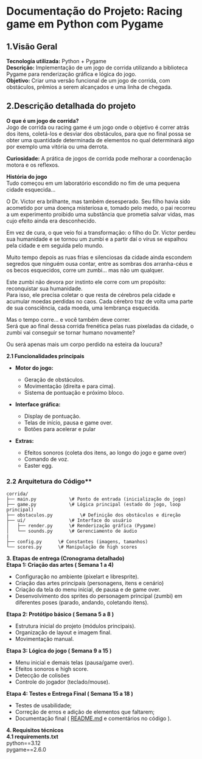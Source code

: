 # **Documentação do Projeto: Racing game em Python com Pygame**

## **1.Visão Geral**

**Tecnología utilizada:** Python \+ Pygame  
**Descrição:** Implementação de um jogo de corrida utilizando a biblioteca Pygame para renderização gráfica e lógica do jogo.  
**Objetivo:** Criar uma versão funcional de um jogo de corrida, com obstáculos, prêmios a serem alcançados e uma linha de chegada.

## **2.Descrição detalhada do projeto**

**O que é um jogo de corrida?**  
Jogo de corrida ou racing game é um jogo onde o objetivo é correr atrás dos itens, coletá-los e desviar dos obstáculos, para que no final possa se obter uma quantidade determinada de elementos no qual determinará algo por exemplo uma vitória ou uma derrota.

**Curiosidade:** A prática de jogos de corrida pode melhorar a coordenação motora e os reflexos. 

**História do jogo**   
Tudo começou em um laboratório escondido no fim de uma pequena cidade esquecida...

O Dr. Victor era brilhante, mas também desesperado. Seu filho havia sido acometido por uma doença misteriosa e, tomado pelo medo, o pai recorreu a um experimento proibido uma substância que prometia salvar vidas, mas cujo efeito ainda era desconhecido.

Em vez de cura, o que veio foi a transformação: o filho do Dr. Victor perdeu sua humanidade e se tornou um zumbi e a partir daí o vírus se espalhou pela cidade e em seguida pelo mundo.

Muito tempo depois as ruas frias e silenciosas da cidade ainda escondem segredos que ninguém ousa contar, entre as sombras dos arranha-céus e os becos esquecidos, corre um zumbi... mas não um qualquer.

Este zumbi não devora por instinto ele corre com um propósito: reconquistar sua humanidade.  
Para isso, ele precisa coletar o que resta de cérebros pela cidade e acumular moedas perdidas no caos. Cada cérebro traz de volta uma parte de sua consciência, cada moeda, uma lembrança esquecida.

Mas o tempo corre... e você também deve correr.  
Será que ao final dessa corrida frenética pelas ruas pixeladas da cidade, o zumbi vai conseguir se tornar humano novamente?

Ou será apenas mais um corpo perdido na esteira da loucura?

**2.1 Funcionalidades principais** 

* **Motor do jogo:**  
  * Geração de obstáculos.  
  * Movimentação (direita e para cima).  
  * Sistema de pontuação e próximo bloco.  
      
* **Interface gráfica:**  
  * Display de pontuação.  
  * Telas de início, pausa e game over.  
  * Botões para acelerar e pular  
* **Extras:**  
  * Efeitos sonoros (coleta dos itens, ao longo do jogo e game over)  
  * Comando de voz.  
  * Easter egg.

### 2.2 Arquitetura do Código**
``` 
corrida/  
├── main.py            \# Ponto de entrada (inicialização do jogo)  
├── game.py            \# Lógica principal (estado do jogo, loop principal)  
├── obstaculos.py          \# Definição dos obstáculos e direção  
├── ui/                \# Interface do usuário  
│   ├── render.py      \# Renderização gráfica (Pygame)  
│   └── sounds.py      \# Gerenciamento de áudio  
|    
├── config.py      \# Constantes (imagens, tamanhos)  
└── scores.py      \# Manipulação de high scores
``` 


**3\. Etapas de entrega (Cronograma detalhado)**  
**Etapa 1: Criação das artes ( Semana 1 a 4\)** 

* Configuração no ambiente (pixelart e libresprite).  
* Criação das artes principais (personagens, itens e cenário)  
* Criação da tela do menu inicial, de pausa e de game over.  
* Desenvolvimento dos sprites do personagem principal (zumbi) em diferentes poses (parado, andando, coletando itens).

**Etapa 2: Protótipo básico ( Semana 5 a 8 )**

* Estrutura inicial do projeto (módulos principais).  
* Organização de layout e imagem final.  
* Movimentação manual.


**Etapa 3: Lógica do jogo ( Semana 9 a 15 )**

* Menu inicial e demais telas (pausa/game over).  
* Efeitos sonoros e high score.  
* Detecção de colisões  
* Controle do jogador (teclado/mouse).

**Etapa 4: Testes e Entrega Final ( Semana 15 a 18 )**

* Testes de usabilidade;  
* Correção de erros e adição de elementos que faltarem;  
* Documentação final ( [README.md](http://README.md) e comentários no código ).


**4\. Requisitos técnicos**  
**4.1 requirements.txt**  
python==3.12  
pygame==2.6.0

